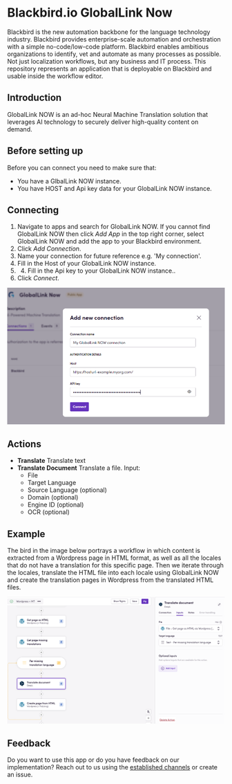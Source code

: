 # Blackbird.io GlobalLink Now

Blackbird is the new automation backbone for the language technology industry. Blackbird provides enterprise-scale automation and orchestration with a simple no-code/low-code platform. Blackbird enables ambitious organizations to identify, vet and automate as many processes as possible. Not just localization workflows, but any business and IT process. This repository represents an application that is deployable on Blackbird and usable inside the workflow editor.

## Introduction

<!-- begin docs -->

 GlobalLink NOW is an ad-hoc Neural Machine Translation solution that leverages AI technology to securely deliver high-quality content on demand.
 
## Before setting up

Before you can connect you need to make sure that:

- You have a GlbalLink NOW instance.
- You have HOST and Api key data for your GlobalLink NOW instance.

## Connecting

1. Navigate to apps and search for GlobalLink NOW. If you cannot find GlobalLink NOW then click _Add App_ in the top right corner, select GlobalLink NOW and add the app to your Blackbird environment.
2. Click _Add Connection_.
3. Name your connection for future reference e.g. 'My connection'.
4. Fill in the Host of your GlobalLink NOW instance.
5. 4. Fill in the Api key to your GlobalLink NOW instance..
6. Click _Connect_.

![Adding a connection](image/README/GLN_AddConnection.png)

## Actions

- **Translate** Translate text
- **Translate Document** Translate a file. 
Input:
    - File
    - Target Language
    - Source Language (optional)
    - Domain (optional)
    - Engine ID (optional)
    - OCR (optional)

## Example

The bird in the image below portrays a workflow in which content is extracted from a Wordpress page in HTML format, as well as all the locales that do not have a translation for this specific page. Then we iterate through the locales, translate the HTML file into each locale using GlobalLink NOW and create the translation pages in Wordpress from the translated HTML files.

![Wordpress + GlobalLink NOW](image/README/WordpressGLN.png)

## Feedback

Do you want to use this app or do you have feedback on our implementation? Reach out to us using the [established channels](https://www.blackbird.io/) or create an issue.

<!-- end docs -->
